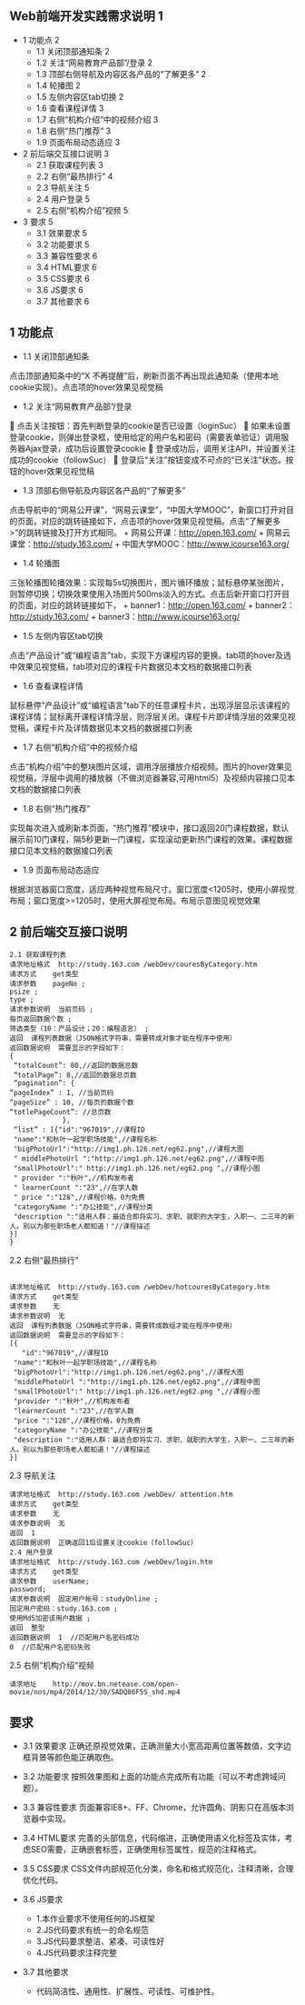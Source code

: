 ## Web前端开发实践需求说明	1
+ 1	功能点	2
    + 1.1	关闭顶部通知条	2
    + 1.2	关注“网易教育产品部”/登录	2
    + 1.3	顶部右侧导航及内容区各产品的“了解更多”	2
    + 1.4	轮播图	2
    + 1.5	左侧内容区tab切换	2
    + 1.6	查看课程详情	3
    + 1.7	右侧“机构介绍”中的视频介绍	3
    + 1.8	右侧“热门推荐”	3
    + 1.9	页面布局动态适应	3
 + 2	前后端交互接口说明	3
    + 2.1	获取课程列表	3
    + 2.2	右侧“最热排行”	4
    + 2.3	导航关注	5
    + 2.4	用户登录	5
    + 2.5	右侧“机构介绍”视频	5
 + 3	要求	5
    + 3.1	效果要求	5
    + 3.2	功能要求	5
    + 3.3	兼容性要求	6
    + 3.4	HTML要求	6
    + 3.5	CSS要求	6
    + 3.6	JS要求	6
    + 3.7	其他要求	6
 
## 1	功能点
 + 1.1	关闭顶部通知条
 
点击顶部通知条中的“X 不再提醒”后，刷新页面不再出现此通知条（使用本地cookie实现）。点击项的hover效果见视觉稿

+ 1.2	关注“网易教育产品部”/登录

	点击关注按钮：首先判断登录的cookie是否已设置（loginSuc）
	如果未设置登录cookie，则弹出登录框，使用给定的用户名和密码（需要表单验证）调用服务器Ajax登录，成功后设置登录cookie
	登录成功后，调用关注API，并设置关注成功的cookie（followSuc）
	登录后“关注”按钮变成不可点的“已关注”状态。按钮的hover效果见视觉稿

+ 1.3	顶部右侧导航及内容区各产品的“了解更多”

点击导航中的“网易公开课”，“网易云课堂”，“中国大学MOOC”，新窗口打开对目的页面，对应的跳转链接如下，点击项的hover效果见视觉稿。点击“了解更多>”的跳转链接及打开方式相同。
    +  网易公开课：http://open.163.com/
    + 网易云课堂：http://study.163.com/
    + 中国大学MOOC：http://www.icourse163.org/

+ 1.4	轮播图

三张轮播图轮播效果：实现每5s切换图片，图片循环播放；鼠标悬停某张图片，则暂停切换；切换效果使用入场图片500ms淡入的方式。点击后新开窗口打开目的页面，对应的跳转链接如下，
    + banner1：http://open.163.com/
    + banner2：http://study.163.com/
    + banner3：http://www.icourse163.org/
+ 1.5	左侧内容区tab切换

点击“产品设计”或“编程语言”tab，实现下方课程内容的更换。tab项的hover及选中效果见视觉稿，tab项对应的课程卡片数据见本文档的数据接口列表

+ 1.6	查看课程详情

鼠标悬停“产品设计”或“编程语言”tab下的任意课程卡片，出现浮层显示该课程的课程详情；鼠标离开课程详情浮层，则浮层关闭。课程卡片即详情浮层的效果见视觉稿，课程卡片及详情数据见本文档的数据接口列表

+ 1.7	右侧“机构介绍”中的视频介绍

点击“机构介绍”中的整块图片区域，调用浮层播放介绍视频。图片的hover效果见视觉稿，浮层中调用的播放器（不做浏览器兼容,可用html5）及视频内容接口见本文档的数据接口列表

+ 1.8	右侧“热门推荐”

实现每次进入或刷新本页面，“热门推荐”模块中，接口返回20门课程数据，默认展示前10门课程，隔5秒更新一门课程，实现滚动更新热门课程的效果。课程数据接口见本文档的数据接口列表

+ 1.9	页面布局动态适应

根据浏览器窗口宽度，适应两种视觉布局尺寸。窗口宽度<1205时，使用小屏视觉布局；窗口宽度>=1205时，使用大屏视觉布局。布局示意图见视觉效果

## 2	前后端交互接口说明

```
2.1	获取课程列表
请求地址格式	http://study.163.com /webDev/couresByCategory.htm
请求方式	get类型
请求参数	pageNo ; 
psize ; 
type ;
请求参数说明	当前页码 ;
每页返回数据个数 ;
筛选类型（10：产品设计；20：编程语言） ;
返回	课程列表数据（JSON格式字符串，需要转成对象才能在程序中使用）
返回数据说明	需要显示的字段如下：
{
 “totalCount”: 80,//返回的数据总数
 “totalPage”: 8,//返回的数据总页数
 “pagination”: {
“pageIndex” : 1, //当前页码
“pageSize” : 10, //每页的数据个数
“totlePageCount”: //总页数
             },
 “list” : [{"id":"967019",//课程ID
 "name":"和秋叶一起学职场技能",//课程名称
 "bigPhotoUrl":"http://img1.ph.126.net/eg62.png",//课程大图
 " middlePhotoUrl ":"http://img1.ph.126.net/eg62.png",//课程中图
 "smallPhotoUrl":" http://img1.ph.126.net/eg62.png ",//课程小图
 " provider ":"秋叶",//机构发布者
 " learnerCount ":"23",//在学人数
 " price ":"128",//课程价格，0为免费
 "categoryName ":"办公技能",//课程分类
 "description ":"适用人群：最适合即将实习、求职、就职的大学生，入职一、二三年的新人。别以为那些职场老人都知道！"//课程描述
}]
}
````

2.2	右侧“最热排行”
```

请求地址格式	http://study.163.com /webDev/hotcouresByCategory.htm
请求方式	get类型
请求参数	无
请求参数说明	无
返回	课程列表数据（JSON格式字符串，需要转成数组才能在程序中使用）
返回数据说明	需要显示的字段如下：
[{
   "id":"967019",//课程ID
 "name":"和秋叶一起学职场技能",//课程名称
 "bigPhotoUrl":"http://img1.ph.126.net/eg62.png",//课程大图
 "middlePhotoUrl ":"http://img1.ph.126.net/eg62.png",//课程中图
 "smallPhotoUrl":" http://img1.ph.126.net/eg62.png ",//课程小图
 "provider ":"秋叶",//机构发布者
 "learnerCount ":"23",//在学人数
 "price ":"128",//课程价格，0为免费
 "categoryName ":"办公技能",//课程分类
 "description ":"适用人群：最适合即将实习、求职、就职的大学生，入职一、二三年的新人。别以为那些职场老人都知道！"//课程描述
}]

```

2.3	导航关注

```
请求地址格式	http://study.163.com /webDev/ attention.htm
请求方式	get类型
请求参数	无
请求参数说明	无
返回	1
返回数据说明	正确返回1后设置关注cookie（followSuc）
2.4	用户登录
请求地址格式	http://study.163.com /webDev/login.htm
请求方式	get类型
请求参数	userName;
password;
请求参数说明	固定用户帐号：studyOnline ;
固定用户密码：study.163.com ;
使用Md5加密该用户数据 ;
返回	整型
返回数据说明	1  //匹配用户名密码成功
0  //匹配用户名密码失败
```


2.5	右侧“机构介绍”视频
```
请求地址	http://mov.bn.netease.com/open-movie/nos/mp4/2014/12/30/SADQ86F5S_shd.mp4
```


##  要求

+ 3.1	效果要求
正确还原视觉效果，正确测量大小宽高距离位置等数值，文字边框背景等颜色能正确取色。

+ 3.2	功能要求
按照效果图和上面的功能点完成所有功能（可以不考虑跨域问题）。

+ 3.3	兼容性要求
页面兼容IE8+、FF、Chrome，允许圆角、阴影只在高版本浏览器中实现。

+ 3.4	HTML要求
完善的头部信息，代码缩进，正确使用语义化标签及实体，考虑SEO需要，正确嵌套标签，正确使用标签属性，规范的注释格式。

+ 3.5	CSS要求
CSS文件内部规范化分类，命名和格式规范化，注释清晰，合理优化代码。

+ 3.6	JS要求
    + 1.本作业要求不使用任何的JS框架
    + 2.JS代码要求有统一的命名规范
    + 3.JS代码要求整洁、紧凑、可读性好 
    + 4.JS代码要求注释完整
+ 3.7   其他要求
    + 代码简洁性、通用性、扩展性、可读性、可维护性。
